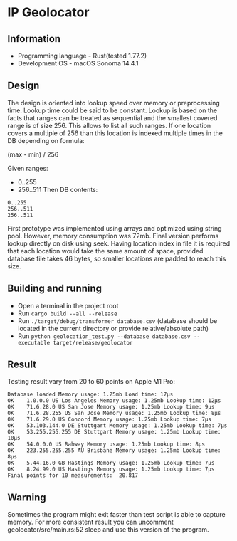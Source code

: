 # IP Geolocator

## Information

* Programming language - Rust(tested 1.77.2)
* Development OS - macOS Sonoma 14.4.1

## Design
The design is oriented into lookup speed over memory or preprocessing time. Lookup time could be said to be constant.
Lookup is based on the facts that ranges can be treated as sequential and the smallest covered range is of size 256.
This allows to list all such ranges. If one location covers a multiple of 256 than this location is indexed
multiple times in the DB depending on formula: 

(max - min) / 256

Given ranges:
* 0..255
* 256..511
Then DB contents:
```
0..255
256..511
256..511
```

First prototype was implemented using arrays and optimized using string pool. However, memory consumption was 72mb.
Final version performs lookup directly on disk using seek. Having location index in file it is required that each location
would take the same amount of space, provided database file takes 46 bytes, so smaller locations are padded to reach this size.

## Building and running

* Open a terminal in the project root
* Run ``cargo build --all --release``
* Run ``./target/debug/transformer database.csv`` (database should be located in the current directory or provide relative/absolute path) 
* Run ``python geolocation_test.py --database database.csv --executable target/release/geolocator``

## Result

Testing result vary from 20 to 60 points on Apple M1 Pro:
```shell
Database loaded Memory usage: 1.25mb Load time: 17μs
OK    1.0.0.0 US Los Angeles Memory usage: 1.25mb Lookup time: 12μs
OK    71.6.28.0 US San Jose Memory usage: 1.25mb Lookup time: 9μs
OK    71.6.28.255 US San Jose Memory usage: 1.25mb Lookup time: 8μs
OK    71.6.29.0 US Concord Memory usage: 1.25mb Lookup time: 7μs
OK    53.103.144.0 DE Stuttgart Memory usage: 1.25mb Lookup time: 7μs
OK    53.255.255.255 DE Stuttgart Memory usage: 1.25mb Lookup time: 10μs
OK    54.0.0.0 US Rahway Memory usage: 1.25mb Lookup time: 8μs
OK    223.255.255.255 AU Brisbane Memory usage: 1.25mb Lookup time: 8μs
OK    5.44.16.0 GB Hastings Memory usage: 1.25mb Lookup time: 7μs
OK    8.24.99.0 US Hastings Memory usage: 1.25mb Lookup time: 7μs
Final points for 10 measurements:  20.817
```
## Warning

Sometimes the program might exit faster than test script is able to capture memory. For more consistent
result you can uncomment geolocator/src/main.rs:52 sleep and use this version of the program.